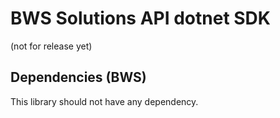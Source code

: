 # BWS Solutions API dotnet SDK

(not for release yet)

## Dependencies (BWS)

This library should not have any dependency.